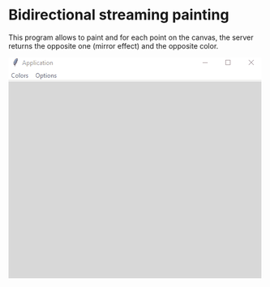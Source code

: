 # Bidirectional streaming painting

This program allows to paint and for each point on the canvas, the server returns the opposite one (mirror effect) and the opposite color.

![example](./images/example.gif)
